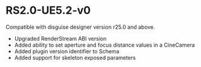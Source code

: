 # RS2.0-UE5.2-v0
Compatible with disguise designer version r25.0 and above.
- Upgraded RenderStream ABI version
- Added ability to set aperture and focus distance values in a CineCamera
- Added plugin version identifier to Schema
- Added support for skeleton exposed parameters
